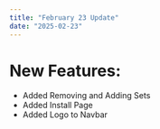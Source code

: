 ```yaml
---
title: "February 23 Update"
date: "2025-02-23"
---
```


# New Features:

- Added Removing and Adding Sets
- Added Install Page
- Added Logo to Navbar
